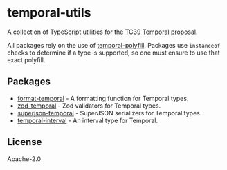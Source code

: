 # temporal-utils

A collection of TypeScript utilities for the [TC39 Temporal proposal](https://tc39.es/proposal-temporal/).

All packages rely on the use of [temporal-polyfill](https://github.com/fullcalendar/temporal-polyfill). Packages use `instanceof` checks to determine if a type is supported, so one must ensure to use that exact polyfill.

## Packages

- [format-temporal](./packages/format-temporal/) - A formatting function for Temporal types.
- [zod-temporal](./packages/zod-temporal/) - Zod validators for Temporal types.
- [superjson-temporal](./packages/superjson-temporal/) - SuperJSON serializers for Temporal types.
- [temporal-interval](./packages/temporal-interval/) - An interval type for Temporal.

## License

Apache-2.0
